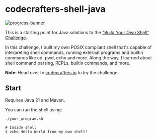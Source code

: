 # codecrafters-shell-java

[![progress-banner](https://backend.codecrafters.io/progress/shell/ed617c8b-75ce-4a67-bb3d-ade463c3334c)](https://app.codecrafters.io/users/codecrafters-bot?r=2qF)

This is a starting point for Java solutions to the
["Build Your Own Shell" Challenge](https://app.codecrafters.io/courses/shell/overview).

In this challenge, I built my own POSIX compliant shell that's capable of
interpreting shell commands, running external programs and builtin commands like
cd, pwd, echo and more. Along the way, I learned about shell command parsing,
REPLs, builtin commands, and more.

**Note**: Head over to [codecrafters.io](https://codecrafters.io) to try the challenge.

## Start

Requires Java 21 and Maven.

You can run the shell using:
```shell
./your_program.sh

# Inside shell
$ echo Hello World from my own shell!
```
